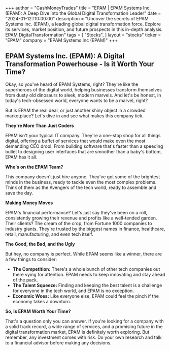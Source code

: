 +++
author = "CashMoneyTrades"
title = "EPAM |  EPAM Systems Inc. (EPAM): A Deep Dive into the Global Digital Transformation Leader"
date = "2024-01-12T10:00:00"
description = "Uncover the secrets of EPAM Systems Inc. (EPAM), a leading global digital transformation force. Explore its services, market position, and future prospects in this in-depth analysis. EPAM DigitalTransformation"
tags = [
"Stocks",
]
layout = "stocks"
ticker = "EPAM"
company = "EPAM Systems Inc (EPAM)"
+++
        


## EPAM Systems Inc. (EPAM):  A Digital Transformation Powerhouse -  Is it Worth Your Time?

Okay, so you've heard of EPAM Systems, right? They're like the superheroes of the digital world, helping businesses transform themselves from dusty old dinosaurs to sleek, modern marvels. And let's be honest, in today's tech-obsessed world, everyone wants to be a marvel, right?

But is EPAM the real deal, or just another shiny object in a crowded marketplace? Let's dive in and see what makes this company tick.

**They're More Than Just Coders**

EPAM isn't your typical IT company. They're a one-stop shop for all things digital, offering a buffet of services that would make even the most demanding CEO drool.  From building software that's faster than a speeding bullet to designing user interfaces that are smoother than a baby's bottom, EPAM has it all.

**Who's on the EPAM Team?**

This company doesn't just hire anyone. They've got some of the brightest minds in the business, ready to tackle even the most complex problems. Think of them as the Avengers of the tech world, ready to assemble and save the day.

**Making Money Moves**

EPAM's financial performance? Let's just say they've been on a roll, consistently growing their revenue and profits like a well-tended garden. Their clients? The cream of the crop, from Fortune 1000 companies to industry giants. They're trusted by the biggest names in finance, healthcare, retail, manufacturing, and even tech itself.

**The Good, the Bad, and the Ugly**

But hey, no company is perfect. While EPAM seems like a winner, there are a few things to consider:

* **The Competition:** There's a whole bunch of other tech companies out there vying for attention.  EPAM needs to keep innovating and stay ahead of the pack.
* **The Talent Squeeze:**  Finding and keeping the best talent is a challenge for everyone in the tech world, and EPAM is no exception.
* **Economic Woes:**  Like everyone else, EPAM could feel the pinch if the economy takes a downturn.

**So, Is EPAM Worth Your Time?**

That's a question only you can answer. If you're looking for a company with a solid track record, a wide range of services, and a promising future in the digital transformation market, EPAM is definitely worth exploring. But remember, any investment comes with risk.  Do your own research and talk to a financial advisor before making any decisions. 

        